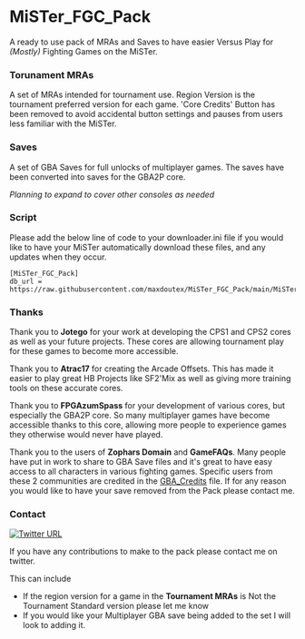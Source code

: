 # MiSTer_FGC_Pack
A ready to use pack of MRAs and Saves to have easier Versus Play for *(Mostly)* Fighting Games on the MiSTer.

### Torunament MRAs
A set of MRAs intended for tournament use.
Region Version is the tournament preferred version for each game.
'Core Credits' Button has been removed to avoid accidental button settings and pauses from users less familiar with the MiSTer.

### Saves
A set of GBA Saves for full unlocks of multiplayer games.
The saves have been converted into saves for the GBA2P core.

*Planning to expand to cover other consoles as needed*

### Script
Please add the below line of code to your downloader.ini file if you would like to have your MiSTer automatically download these files, and any updates when they occur.

```
[MiSTer_FGC_Pack]
db_url = https://raw.githubusercontent.com/maxdoutex/MiSTer_FGC_Pack/main/MiSTer_FGC_Pack.json
```

### Thanks
Thank you to **Jotego** for your work at developing the CPS1 and CPS2 cores as well as your future projects. 
These cores are allowing tournament play for these games to become more accessible.

Thank you to **Atrac17** for creating the Arcade Offsets. 
This has made it easier to play great HB Projects like SF2'Mix as well as giving more training tools on these accurate cores.

Thank you to **FPGAzumSpass** for your development of various cores, but especially the GBA2P core.
So many multiplayer games have become accessible thanks to this core, allowing more people to experience games they otherwise would never have played.

Thank you to the users of **Zophars Domain** and **GameFAQs**. 
Many people have put in work to share to GBA Save files and it's great to have easy access to all characters in various fighting games.
Specific users from these 2 communities are credited in the [GBA_Credits](GBA_Credits.txt) file.
If for any reason you would like to have your save removed from the Pack please contact me.

### Contact
[![Twitter URL](https://img.shields.io/twitter/url/https/twitter.com/MaxDOutEX.svg?style=social&label=Follow%20%40MaxDOutEX)](https://twitter.com/MaxDOutEX)

If you have any contributions to make to the pack please contact me on twitter.

This can include
- If the region version for a game in the **Tournament MRAs** is Not the Tournament Standard version please let me know
- If you would like your Multiplayer GBA save being added to the set I will look to adding it. 
